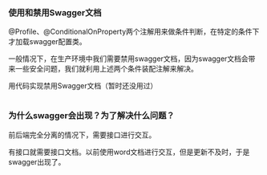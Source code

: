 ### 使用和禁用Swagger文档

@Profile、@ConditionalOnProperty两个注解用来做条件判断，在特定的条件下才加载swagger配置类。

一般情况下，在生产环境中我们需要禁用swagger文档，因为swagger文档会带来一些安全问题，我们就利用上述两个条件装配注解来解决。

用代码实现禁用Swagger文档（暂时还没用过）
```text

```

### 为什么swagger会出现？为了解决什么问题？

前后端完全分离的情况下，需要接口进行交互。

有接口就需要接口文档。以前使用word文档进行交互，但是更新不及时，于是swagger出现了。

### 
